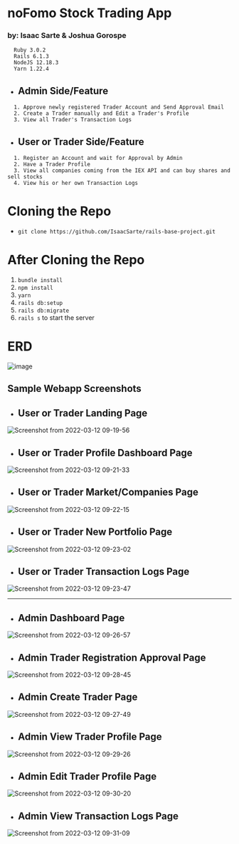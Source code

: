 # noFomo Stock Trading App
### by: Isaac Sarte & Joshua Gorospe

```
  Ruby 3.0.2
  Rails 6.1.3
  NodeJS 12.18.3
  Yarn 1.22.4
```

* ## **Admin Side/Feature**

```
  1. Approve newly registered Trader Account and Send Approval Email
  2. Create a Trader manually and Edit a Trader's Profile
  3. View all Trader's Transaction Logs
```

* ## **User or Trader Side/Feature**

```
  1. Register an Account and wait for Approval by Admin
  2. Have a Trader Profile
  3. View all companies coming from the IEX API and can buy shares and sell stocks
  4. View his or her own Transaction Logs
```

# Cloning the Repo

* `git clone https://github.com/IsaacSarte/rails-base-project.git`

# After Cloning the Repo

1. `bundle install`
2. `npm install`
3. `yarn`
4. `rails db:setup`
5. `rails db:migrate`
6. `rails s` to start the server

# ERD
![image](https://user-images.githubusercontent.com/82153590/157997736-95a7c6a8-7f68-43cc-a07f-af47f61367b9.png)

## **Sample Webapp Screenshots**

* ## **User or Trader Landing Page**
![Screenshot from 2022-03-12 09-19-56](https://user-images.githubusercontent.com/82153590/157997848-d7a1152c-73f9-4cd9-b0e5-0198bf982728.png)

* ## **User or Trader Profile Dashboard Page**
![Screenshot from 2022-03-12 09-21-33](https://user-images.githubusercontent.com/82153590/157997925-26cd4aa4-3c88-41ac-8ca5-1f4edb7a78ac.png)

* ## **User or Trader Market/Companies Page**
![Screenshot from 2022-03-12 09-22-15](https://user-images.githubusercontent.com/82153590/157997960-ee0db5da-0e4e-4def-b8c3-99c77ef99005.png)

* ## **User or Trader New Portfolio Page**
![Screenshot from 2022-03-12 09-23-02](https://user-images.githubusercontent.com/82153590/157997989-65026ebb-aceb-44b4-94ab-9b6b7507b3c4.png)

* ## **User or Trader Transaction Logs Page**
![Screenshot from 2022-03-12 09-23-47](https://user-images.githubusercontent.com/82153590/157998027-7d79e076-2ef4-4b72-ad8e-b870276e1a40.png)

<hr/>

* ## **Admin Dashboard Page**
![Screenshot from 2022-03-12 09-26-57](https://user-images.githubusercontent.com/82153590/157998141-1fe915a2-53e3-462b-aff3-50d032bd397a.png)

* ## **Admin Trader Registration Approval Page**
![Screenshot from 2022-03-12 09-28-45](https://user-images.githubusercontent.com/82153590/157998201-a153f4f2-6ad8-4d43-869a-a8c1185105de.png)

* ## **Admin Create Trader Page**
![Screenshot from 2022-03-12 09-27-49](https://user-images.githubusercontent.com/82153590/157998174-ce57fac7-a5b6-4fab-979b-89b5a71e20e3.png)

* ## **Admin View Trader Profile Page**
![Screenshot from 2022-03-12 09-29-26](https://user-images.githubusercontent.com/82153590/157998232-4b2c74e1-cf4c-472d-b359-18f50f815c20.png)

* ## **Admin Edit Trader Profile Page**
![Screenshot from 2022-03-12 09-30-20](https://user-images.githubusercontent.com/82153590/157998261-6c5798e3-232e-46f8-bbc0-656bba7bb0c2.png)

* ## **Admin View Transaction Logs Page**
![Screenshot from 2022-03-12 09-31-09](https://user-images.githubusercontent.com/82153590/157998295-ce3ce466-82c5-4a8b-92ff-744a62f5a8f4.png)


